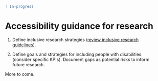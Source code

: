 ```diff
! In-progress
```

# Accessibility guidance for research

1. Define inclusive research strategies ([review inclusive research guidelines](https://github.com/department-of-veterans-affairs/va.gov-team/blob/master/teams/vsa/accessibility/inclusive-research-recommendations.md#inclusive-research-recommendations)).

1. Define goals and strategies for including people with disabilities (consider specific KPIs).
Document gaps as potential risks to inform future research.

More to come.
